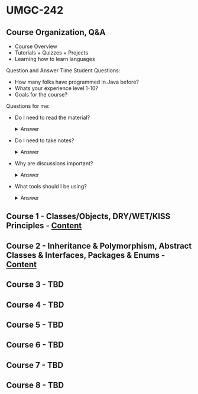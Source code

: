 # UMGC-242

## Course Organization, Q&A
- Course Overview
- Tutorials + Quizzes + Projects
- Learning how to learn languages

Question and Answer Time
Student Questions:
- How many folks have programmed in Java before? 
- Whats your experience level 1-10?
- Goals for the course?

Questions for me:
- Do I need to read the material?
    <details>
    <summary>Answer</summary>

    YES! Its an incredibly useful resource and the only way to pass the quizzes. 
    </details>
- Do I need to take notes? 
    <details>
    <summary>Answer</summary>

    I highly suggest you do and try coding along. 
    </details>
- Why are discussions important?
    <details>
    <summary>Answer</summary>

    They are extremely important, its your only chance to see other peoples answers to improve your own. 
    </details>
- What tools should I be using? 
    <details>
    <summary>Answer</summary>

    Any you wish but for Java I suggest either Eclipse or IntelliJ or Netbeans. I personally use Eclipse.
    </details>

## Course 1 - Classes/Objects, DRY/WET/KISS Principles - <a href="https://github.com/ludakhris/umgc-242/tree/master/course1" target="_blank">Content</a>
## Course 2 - Inheritance & Polymorphism, Abstract Classes & Interfaces, Packages & Enums - <a href="https://github.com/ludakhris/umgc-242/tree/master/course2" target="_blank">Content</a>
## Course 3 - TBD
## Course 4 - TBD
## Course 5 - TBD
## Course 6 - TBD
## Course 7 - TBD
## Course 8 - TBD

